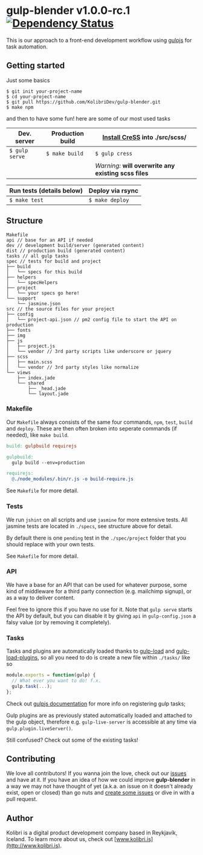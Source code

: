 # gulp-blender v1.0.0-rc.1 [![Dependency Status](https://gemnasium.com/kolibridev/gulp-blender.png)](https://gemnasium.com/kolibridev/gulp-blender)

This is our approach to a front-end development workflow using [gulpjs](http://gulpjs.com) for task automation.

## Getting started

Just some basics

```shell
$ git init your-project-name
$ cd your-project-name
$ git pull https://github.com/KolibriDev/gulp-blender.git
$ make npm
```

and then to have some fun! here are some of our most used tasks

| Dev. server     | Production build | [Install CreSS](https://github.com/kolibridev/Cress) into ./src/scss/ |
| --------------- | ---------------- | ------------------- |
| `$ gulp serve` | `$ make build` | `$ gulp cress` |
| | | *Warning:* **will overwrite any existing scss files** | |

| Run tests (details below) | Deploy via rsync |
| --------------- | ---------------- |
| `$ make test` | `$ make deploy` |

## Structure

```
Makefile
api // base for an API if needed
dev // development build/server (generated content)
dist // production build (generated content)
tasks // all gulp tasks
spec // tests for build and project
├── build
│   └── specs for this build
├── helpers
│   └── specHelpers
├── project
│   └── your specs go here!
└── support
    └── jasmine.json
src // the source files for your project
├── config
│   └── project-api.json // pm2 config file to start the API on production
├── fonts
├── img
├── js
│   ├── project.js
│   └── vendor // 3rd party scripts like underscore or jquery
├── scss
│   ├── main.scss
│   └── vendor // 3rd party styles like normalize
└── views
    ├── index.jade
    └── shared
        ├── _head.jade
        └── layout.jade
```

### Makefile

Our `Makefile` always consists of the same four commands, `npm`, `test`, `build` and `deploy`. These are then often broken into seperate commands (if needed), like `make build`.

```Makefile
build: gulpbuild requirejs

gulpbuild:
  gulp build --env=production

requirejs:
  @./node_modules/.bin/r.js -o build-require.js
```

See `Makefile` for more detail.

### Tests

We run `jshint` on all scripts and use `jasmine` for more extensive tests. All jasmine tests are located in `./specs`, see structure above for detail.

By default there is one `pending` test in the `./spec/project` folder that you should replace with your own tests.

See `Makefile` for more detail.

### API

We have a base for an API that can be used for whatever purpose, some kind of middleware for a third party connection (e.g. mailchimp signup), or as a way to deliver content.

Feel free to ignore this if you have no use for it. Note that `gulp serve` starts the API by default, but you can disable it by giving `api` in `gulp-config.json` a falsy value (or by removing it completely).

### Tasks

Tasks and plugins are automatically loaded thanks to [gulp-load](https://github.com/popomore/gulp-load) and [gulp-load-plugins](https://github.com/jackfranklin/gulp-load-plugins), so all you need to do is create a new file within `./tasks/` like so

```javascript
module.exports = function(gulp) {
  // What ever you want to do! f.x.
  gulp.task(...);
};
```

Check out [gulpjs documentation](https://github.com/gulpjs/gulp/blob/master/docs/API.md#gulptaskname-deps-fn) for more info on registering gulp tasks;

Gulp plugins are as previously stated automatically loaded and attached to the gulp object, therefore e.g. `gulp-live-server` is accessible at any time via `gulp.plugin.liveServer()`.

Still confused? Check out some of the existing tasks!

## Contributing

We love all contributors! If you wanna join the love, check out our [issues](https://github.com/kolibridev/gulp-blender/issues) and have at it. If you have an idea of how we could improve **gulp-blender** in a way we may not have thought of yet (a.k.a. an issue on it doesn't already exist, open or closed) than go nuts and [create some issues](https://github.com/kolibridev/gulp-blender/issues/new) or dive in with a pull request.


## Author

Kolibri is a digital product development company based in Reykjavík, Iceland. To learn more about us, check out [www.kolibri.is](http://www.kolibri.is).
